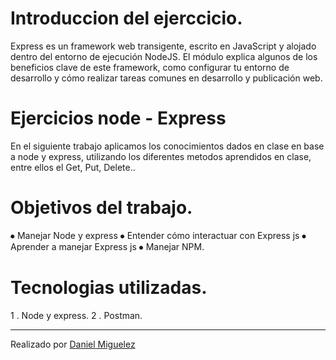 # Introduccion del ejerccicio.

Express es un framework web transigente, escrito en JavaScript y alojado dentro del entorno de ejecución NodeJS. El módulo explica algunos de los beneficios clave de este framework, como configurar tu entorno de desarrollo y cómo realizar tareas comunes en desarrollo y publicación web.

# Ejercicios node - Express

En el siguiente trabajo aplicamos los conocimientos dados en clase en base a node y express, utilizando los diferentes metodos aprendidos en clase, entre ellos el Get, Put, Delete..

#  Objetivos del trabajo.

⦁ Manejar Node y express
⦁ Entender cómo interactuar con Express js
⦁ Aprender a manejar Express js
⦁ Manejar NPM.

# Tecnologias utilizadas.

1 . Node y express.
2 . Postman.

-----

Realizado por [Daniel Miguelez](https://github.com/DanielMiguelez) 